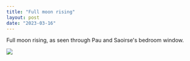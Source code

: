 ```yaml
---
title: "Full moon rising"
layout: post
date: "2023-03-16"
---
```


Full moon rising, as seen through Pau and Saoirse's bedroom window.

![](/assets/images/2023/20230307_2028044884347774045600512-461x1024.jpg)
